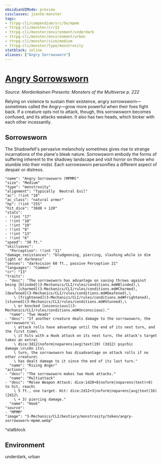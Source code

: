```yaml
---
obsidianUIMode: preview
cssclasses: json5e-monster
tags:
- ttrpg-cli/compendium/src/5e/mpmm
- ttrpg-cli/monster/cr/13
- ttrpg-cli/monster/environment/underdark
- ttrpg-cli/monster/environment/urban
- ttrpg-cli/monster/size/medium
- ttrpg-cli/monster/type/monstrosity
statblock: inline
aliases: ["Angry Sorrowsworn"]
---
```

# [Angry Sorrowsworn](3-Mechanics\CLI\bestiary\monstrosity/angry-sorrowsworn-mpmm.md)
*Source: Mordenkainen Presents: Monsters of the Multiverse p. 222*  

Relying on violence to sustain their existence, angry sorrowsworn—sometimes called the Angry—grow more powerful when their foes fight back. If a creature opts not to attack, though, this sorrowsworn becomes confused, and its attacks weaken. It also has two heads, which bicker with each other incessantly.

## Sorrowsworn

The Shadowfell's pervasive melancholy sometimes gives rise to strange incarnations of the plane's bleak nature. Sorrowsworn embody the forms of suffering inherent to the shadowy landscape and visit horror on those who stumble into their midst. Each sorrowsworn personifies a different aspect of despair or distress.

```statblock
"name": "Angry Sorrowsworn (MPMM)"
"size": "Medium"
"type": "monstrosity"
"alignment": "Typically  Neutral Evil"
"ac": !!int "18"
"ac_class": "natural armor"
"hp": !!int "255"
"hit_dice": "30d8 + 120"
"stats":
- !!int "17"
- !!int "10"
- !!int "19"
- !!int "8"
- !!int "13"
- !!int "6"
"speed": "30 ft."
"skillsaves":
  "Perception": !!int "11"
"damage_resistances": "bludgeoning, piercing, slashing while in dim light or darkness"
"senses": "darkvision 60 ft., passive Perception 21"
"languages": "Common"
"cr": "13"
"traits":
- "desc": "The sorrowsworn has advantage on saving throws against being [blinded](3-Mechanics/CLI/rules/conditions.md#Blinded),\
    \ [charmed](3-Mechanics/CLI/rules/conditions.md#Charmed), [deafened](3-Mechanics/CLI/rules/conditions.md#Deafened),\
    \ [frightened](3-Mechanics/CLI/rules/conditions.md#Frightened), [stunned](3-Mechanics/CLI/rules/conditions.md#Stunned),\
    \ or knocked [unconscious](3-Mechanics/CLI/rules/conditions.md#Unconscious)."
  "name": "Two Heads"
- "desc": "If another creature deals damage to the sorrowsworn, the sorrowsworn's\
    \ attack rolls have advantage until the end of its next turn, and the first time\
    \ it hits with a Hook attack on its next turn, the attack's target takes an extra\
    \ dice:3d12|noform|noparens|avg|text(19) (3d12) psychic damage.\n\nOn its\
    \ turn, the sorrowsworn has disadvantage on attack rolls if no other creature\
    \ has dealt damage to it since the end of its last turn."
  "name": "Rising Anger"
"actions":
- "desc": "The sorrowsworn makes two Hook attacks."
  "name": "Multiattack"
- "desc": "Melee Weapon Attack: dice:1d20+8|noform|noparens|text(+8) to hit, reach\
    \ 5 ft., one target. Hit: dice:2d12+3|noform|noparens|avg|text(16) (2d12\
    \ + 3) piercing damage."
  "name": "Hook"
"source":
- "MPMM"
"image": "3-Mechanics/CLI/bestiary/monstrosity/token/angry-sorrowsworn-mpmm.webp"
```
^statblock

## Environment

underdark, urban
